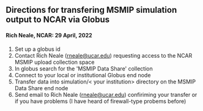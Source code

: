 
## Directions for transfering MSMIP simulation output to NCAR via Globus
#### Rich Neale, NCAR: 29 April, 2022

1. Set up a globus id
2. Contact Rich Neale (rneale@ucar.edu) requesting access to the NCAR MSMIP upload collection space
3. In globus search for the 'MSMIP Data Share' collection
4. Connect to your local or institutional Globus end node
5. Transfer data into simulation/< your institution> directory on the MSMIP Data Share end node
6. Send email to Rich Neale (rneale@ucar.edu) confiriming your transfer or if you have problems (I have heard of firewall-type probems before)
